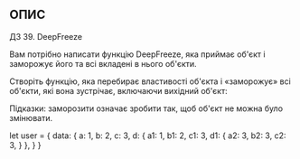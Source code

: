 ## ОПИС

ДЗ 39. DeepFreeze

Вам потрібно написати функцію DeepFreeze, яка приймає об'єкт і заморожує його та всі вкладені в нього об'єкти.

Створіть функцію, яка перебирає властивості об'єкта і «заморожує» всі об'єкти, які вона зустрічає, включаючи вихідний об'єкт:

Підказки: заморозити означає зробити так, щоб об'єкт не можна було змінювати.


let user = {
data: {
a: 1,
b: 2,
c: 3,
d: {
a1: 1,
b1: 2,
c1: 3,
d1: {
a2: 3,
b2: 3,
c2: 3,
}
},
}
}